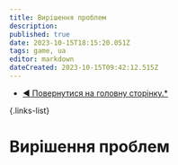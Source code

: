 ```yaml
---
title: Вирішення проблем
description: 
published: true
date: 2023-10-15T18:15:20.051Z
tags: game, ua
editor: markdown
dateCreated: 2023-10-15T09:42:12.515Z
---
```


- [:arrow_backward: Повернутися на головну сторінку.*](/uk/home)

{.links-list}

# Вирішення проблем 


